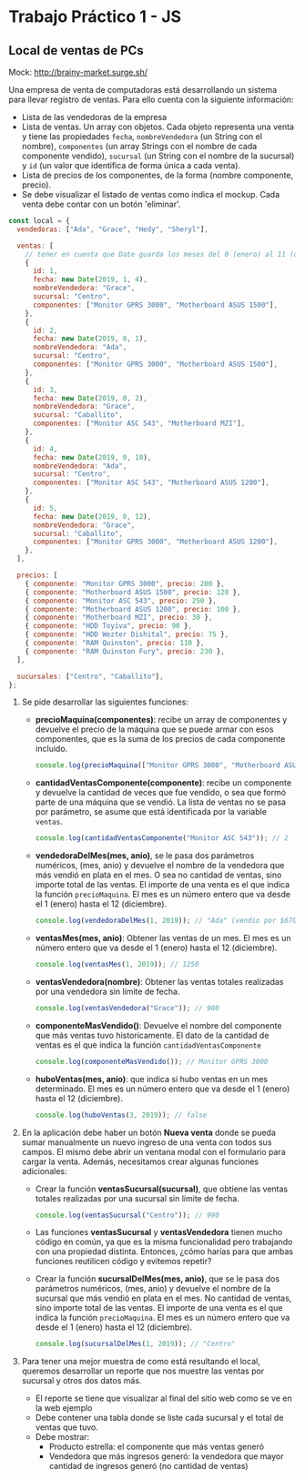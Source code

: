 # Trabajo Práctico 1 - JS

## Local de ventas de PCs

Mock: http://brainy-market.surge.sh/

Una empresa de venta de computadoras está desarrollando un sistema para llevar registro de ventas. Para ello cuenta con la siguiente información:

- Lista de las vendedoras de la empresa
- Lista de ventas. Un array con objetos. Cada objeto representa una venta y tiene las propiedades `fecha`, `nombreVendedora` (un String con el nombre), `componentes` (un array Strings con el nombre de cada componente vendido), `sucursal` (un String con el nombre de la sucursal) y `id` (un valor que identifica de forma única a cada venta).
- Lista de precios de los componentes, de la forma (nombre componente, precio).
- Se debe visualizar el listado de ventas como indica el mockup. Cada venta debe contar con un botón 'eliminar'.

```js
const local = {
  vendedoras: ["Ada", "Grace", "Hedy", "Sheryl"],

  ventas: [
    // tener en cuenta que Date guarda los meses del 0 (enero) al 11 (diciembre)
    {
      id: 1,
      fecha: new Date(2019, 1, 4),
      nombreVendedora: "Grace",
      sucursal: "Centro",
      componentes: ["Monitor GPRS 3000", "Motherboard ASUS 1500"],
    },
    {
      id: 2,
      fecha: new Date(2019, 0, 1),
      nombreVendedora: "Ada",
      sucursal: "Centro",
      componentes: ["Monitor GPRS 3000", "Motherboard ASUS 1500"],
    },
    {
      id: 3,
      fecha: new Date(2019, 0, 2),
      nombreVendedora: "Grace",
      sucursal: "Caballito",
      componentes: ["Monitor ASC 543", "Motherboard MZI"],
    },
    {
      id: 4,
      fecha: new Date(2019, 0, 10),
      nombreVendedora: "Ada",
      sucursal: "Centro",
      componentes: ["Monitor ASC 543", "Motherboard ASUS 1200"],
    },
    {
      id: 5,
      fecha: new Date(2019, 0, 12),
      nombreVendedora: "Grace",
      sucursal: "Caballito",
      componentes: ["Monitor GPRS 3000", "Motherboard ASUS 1200"],
    },
  ],

  precios: [
    { componente: "Monitor GPRS 3000", precio: 200 },
    { componente: "Motherboard ASUS 1500", precio: 120 },
    { componente: "Monitor ASC 543", precio: 250 },
    { componente: "Motherboard ASUS 1200", precio: 100 },
    { componente: "Motherboard MZI", precio: 30 },
    { componente: "HDD Toyiva", precio: 90 },
    { componente: "HDD Wezter Dishital", precio: 75 },
    { componente: "RAM Quinston", precio: 110 },
    { componente: "RAM Quinston Fury", precio: 230 },
  ],

  sucursales: ["Centro", "Caballito"],
};
```

1. Se pide desarrollar las siguientes funciones:

   - **precioMaquina(componentes)**: recibe un array de componentes y devuelve el precio de la máquina que se puede armar con esos componentes, que es la suma de los precios de cada componente incluido.

     ```js
     console.log(precioMaquina(["Monitor GPRS 3000", "Motherboard ASUS 1500"])); // 320 ($200 del monitor + $120 del motherboard)
     ```

   - **cantidadVentasComponente(componente)**: recibe un componente y devuelve la cantidad de veces que fue vendido, o sea que formó parte de una máquina que se vendió. La lista de ventas no se pasa por parámetro, se asume que está identificada por la variable `ventas`.

     ```js
     console.log(cantidadVentasComponente("Monitor ASC 543")); // 2
     ```

   - **vendedoraDelMes(mes, anio)**, se le pasa dos parámetros numéricos, (mes, anio) y devuelve el nombre de la vendedora que más vendió en plata en el mes. O sea no cantidad de ventas, sino importe total de las ventas. El importe de una venta es el que indica la función `precioMaquina`. El mes es un número entero que va desde el 1 (enero) hasta el 12 (diciembre).

     ```js
     console.log(vendedoraDelMes(1, 2019)); // "Ada" (vendio por $670, una máquina de $320 y otra de $350)
     ```

   - **ventasMes(mes, anio)**: Obtener las ventas de un mes. El mes es un número entero que va desde el 1 (enero) hasta el 12 (diciembre).

     ```js
     console.log(ventasMes(1, 2019)); // 1250
     ```

   - **ventasVendedora(nombre)**: Obtener las ventas totales realizadas por una vendedora sin límite de fecha.

     ```js
     console.log(ventasVendedora("Grace")); // 900
     ```

   - **componenteMasVendido()**: Devuelve el nombre del componente que más ventas tuvo historicamente. El dato de la cantidad de ventas es el que indica la función `cantidadVentasComponente`

     ```js
     console.log(componenteMasVendido()); // Monitor GPRS 3000
     ```

   - **huboVentas(mes, anio)**: que indica si hubo ventas en un mes determinado. El mes es un número entero que va desde el 1 (enero) hasta el 12 (diciembre).
     ```js
     console.log(huboVentas(3, 2019)); // false
     ```

2. En la aplicación debe haber un botón **Nueva venta** donde se pueda sumar manualmente un nuevo ingreso de una venta con todos sus campos. El mismo debe abrir un ventana modal con el formulario para cargar la venta. Además, necesitamos crear algunas funciones adicionales:

   - Crear la función **ventasSucursal(sucursal)**, que obtiene las ventas totales realizadas por una sucursal sin límite de fecha.

     ```js
     console.log(ventasSucursal("Centro")); // 990
     ```

   - Las funciones **ventasSucursal** y **ventasVendedora** tienen mucho código en común, ya que es la misma funcionalidad pero trabajando con una propiedad distinta. Entonces, ¿cómo harías para que ambas funciones reutilicen código y evitemos repetir?

   - Crear la función **sucursalDelMes(mes, anio)**, que se le pasa dos parámetros numéricos, (mes, anio) y devuelve el nombre de la sucursal que más vendió en plata en el mes. No cantidad de ventas, sino importe total de las ventas. El importe de una venta es el que indica la función `precioMaquina`. El mes es un número entero que va desde el 1 (enero) hasta el 12 (diciembre).
     ```js
     console.log(sucursalDelMes(1, 2019)); // "Centro"
     ```

3. Para tener una mejor muestra de como está resultando el local, queremos desarrollar un reporte que nos muestre las ventas por sucursal y otros dos datos más.
   - El reporte se tiene que visualizar al final del sitio web como se ve en la web ejemplo
   - Debe contener una tabla donde se liste cada sucursal y el total de ventas que tuvo.
   - Debe mostrar:
     - Producto estrella: el componente que más ventas generó
     - Vendedora que más ingresos generó: la vendedora que mayor cantidad de ingresos generó (no cantidad de ventas)
